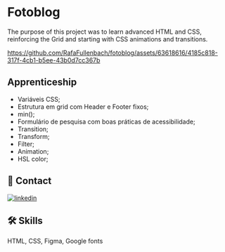 # Fotoblog

The purpose of this project was to learn advanced HTML and CSS, reinforcing the Grid and starting with CSS animations and transitions.


https://github.com/RafaFullenbach/fotoblog/assets/63618616/4185c818-317f-4cb1-b5ee-43b0d7cc367b




## Apprenticeship

- Variáveis CSS;
- Estrutura em grid com Header e Footer fixos;
- min();
- Formulário de pesquisa com boas práticas de acessibilidade;
- Transition;
- Transform;
- Filter;
- Animation;
- HSL color;




## 🔗 Contact
[![linkedin](https://img.shields.io/badge/linkedin-0A66C2?style=for-the-badge&logo=linkedin&logoColor=white)](https://www.linkedin.com/in/rafael-carvalho-f%C3%BCllenbach-9b25a6148/)



## 🛠 Skills
HTML, CSS, Figma, Google fonts

